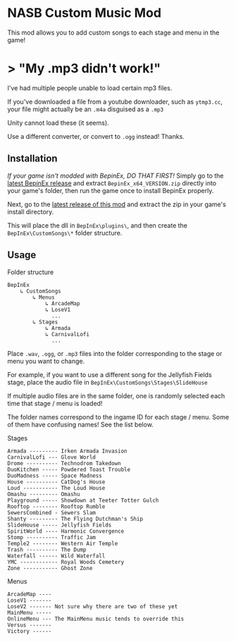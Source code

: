# NASB Custom Music Mod

This mod allows you to add custom songs to each stage and menu in the game!

# > "My .mp3 didn't work!"
I've had multiple people unable to load certain mp3 files.

If you've downloaded a file from a youtube downloader, such as `ytmp3.cc`, your file might actually be an `.m4a` disguised as a `.mp3`

Unity cannot load these (it seems).

Use a different converter, or convert to `.ogg` instead! Thanks.


## Installation

*If your game isn't modded with BepinEx, DO THAT FIRST!*
Simply go to the [latest BepinEx release](https://github.com/BepInEx/BepInEx/releases) and extract `BepinEx_x64_VERSION.zip` directly into your game's folder, then run the game once to install BepinEx properly.

Next, go to the [latest release of this mod](https://github.com/megalon/NickCustomMusicMod/releases/latest) and extract the zip in your game's install directory.

This will place the dll in `BepInEx\plugins\`, and then create the `BepInEx\CustomSongs\*` folder structure.

## Usage

Folder structure
```
BepInEx
    ↳ CustomSongs
        ↳ Menus
            ↳ ArcadeMap
            ↳ LoseV1
              ...
        ↳ Stages
            ↳ Armada
            ↳ CarnivalLofi
              ...
```

Place `.wav`, `.ogg`, or `.mp3` files into the folder corresponding to the stage or menu you want to change.

For example, if you want to use a different song for the Jellyfish Fields stage, place the audio file in `BepInEx\CustomSongs\Stages\SlideHouse`

If multiple audio files are in the same folder, one is randomly selected each time that stage / menu is loaded!

The folder names correspond to the ingame ID for each stage / menu. Some of them have confusing names! See the list below.

Stages
```
Armada --------- Irken Armada Invasion
CarnivalLofi --- Glove World
Drome ---------- Technodrom Takedown
DuoKitchen ----- Powdered Toast Trouble
DuoMadness ----- Space Madness
House ---------- CatDog's House
Loud ----------- The Loud House
Omashu --------- Omashu
Playground ----- Showdown at Teeter Totter Gulch
Rooftop -------- Rooftop Rumble
SewersCombined - Sewers Slam
Shanty --------- The Flying Dutchman's Ship
SlideHouse ----- Jellyfish Fields
SpiritWorld ---- Harmonic Convergence
Stomp ---------- Traffic Jam
Temple2 -------- Western Air Temple
Trash ---------- The Dump
Waterfall ------ Wild Waterfall
YMC ------------ Royal Woods Cemetery
Zone ----------- Ghost Zone
```

Menus
```
ArcadeMap ----
LoseV1 ------- 
LoseV2 ------- Not sure why there are two of these yet
MainMenu -----
OnlineMenu --- The MainMenu music tends to override this
Versus -------
Victory ------
```
